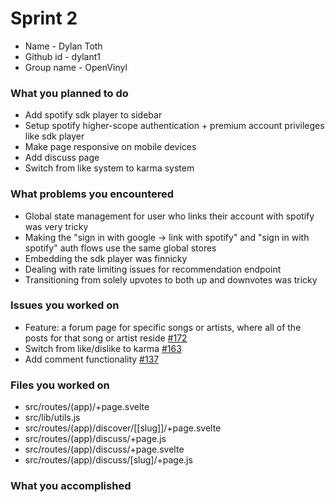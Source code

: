 # Sprint 2

- Name - Dylan Toth
- Github id - dylant1
- Group name - OpenVinyl

### What you planned to do

- Add spotify sdk player to sidebar
- Setup spotify higher-scope authentication + premium account privileges like sdk player
- Make page responsive on mobile devices
- Add discuss page
- Switch from like system to karma system

### What problems you encountered

- Global state management for user who links their account with spotify was very tricky
- Making the "sign in with google -> link with spotify" and "sign in with spotify" auth flows use the same global stores
- Embedding the sdk player was finnicky
- Dealing with rate limiting issues for recommendation endpoint
- Transitioning from solely upvotes to both up and downvotes was tricky

### Issues you worked on

- Feature: a forum page for specific songs or artists, where all of the posts for that song or artist reside [#172](https://github.com/utk-cs340-fall24/OpenVinyl/issues/172)
- Switch from like/dislike to karma [#163](https://github.com/utk-cs340-fall24/OpenVinyl/issues/163)
- Add comment functionality [#137](https://github.com/utk-cs340-fall24/OpenVinyl/issues/137)


### Files you worked on

- src/routes/(app)/+page.svelte
- src/lib/utils.js
- src/routes/(app)/discover/[[slug]]/+page.svelte
- src/routes/(app)/discuss/+page.js
- src/routes/(app)/discuss/+page.svelte
- src/routes/(app)/discuss/[slug]/+page.js




### What you accomplished

